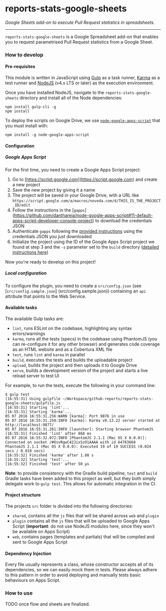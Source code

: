reports-stats-google-sheets
===========================

_Google Sheets add-on to execute Pull Request statistics in spreadsheets._

---------------------------

`reports-stats-google-sheets` is a Google Spreadsheet add-on that enables you to request parametrised Pull Request
statistics from a Google Sheet.

### How to develop

#### Pre-requisites

This module is written in JavaScript using [Gulp](http://gulpjs.com/) as a task runner,
[Karma](https://karma-runner.github.io/1.0/index.html) as a test runner and
[NodeJS](https://nodejs.org/en/) (v4.x LTS or later) as the execution environment.

Once you have installed NodeJS, navigate to the `reports-stats-google-sheets` directory and install all of the Node
dependencies:

```shell
npm install gulp-cli -g
npm install
```

To deploy the scripts on Google Drive, we use
[`node-google-apps-script`](https://github.com/danthareja/node-google-apps-script) that you must install with:

```shell
npm install -g node-google-apps-script
```

#### Configuration

##### Google Apps Script

For the first time, you need to create a Google Apps Script project:

1. Go to [https://script.google.com](https://script.google.com) and create a new project
2. Save the new project by giving it a name
3. The project will be saved in your Google Drive, with a URL like `https://script.google.com/a/macros/novoda.com/d/THIS_IS_THE_PROJECT_ID/edit`
4. Follow the instructions in the [`gapps`] (https://github.com/danthareja/node-google-apps-script#11-default-apps-script-developer-console-project)
   to download the credentials JSON
5. Authenticate `gapps` following the [provided instructions](https://github.com/danthareja/node-google-apps-script#2-authenticate-gapps)
   using the credentials JSON you just downloaded
6. Initialize the project using the ID of the Google Apps Script project we found at step 3 and the `-s` parameter set
   to the `build` directory
   ([detailed instructions here](https://github.com/danthareja/node-google-apps-script#31-an-existing-apps-script-project))

Now you're ready to develop on this project!

##### Local configuration

To configure the plugin, you need to create a `src/config.json` (see [`src/config.sample.json`]
(src/config.sample.json)) containing an `api` attribute that points to the Web Service.

#### Available tasks

The available Gulp tasks are:
* `lint`, runs ESLint on the codebase, highlighting any syntax errors/warnings
* `karma`, runs all the tests (specs) in the codebase using PhantomJS (you can re-configure it for any other browser)
  and generates code coverage as an HTML website and as a Cobertura XML file
* `test`, runs `lint` and `karma` in parallel
* `build`, executes the tests and builds the uploadable project
* `upload`, builds the project and then uploads it to Google Drive
* `serve`, builds a development version of the project and starts a live reload server to test UI

For example, to run the tests, execute the following in your command line:

```shell
$ gulp test
[16:55:31] Using gulpfile ~/Workspace/github-reports/reports-stats-google-sheets/gulpfile.js
[16:55:31] Starting 'lint'...
[16:55:31] Starting 'karma'...
05 07 2016 16:55:31.256:WARN [karma]: Port 9876 in use
05 07 2016 16:55:31.258:INFO [karma]: Karma v0.13.22 server started at http://localhost:9877/
05 07 2016 16:55:31.261:INFO [launcher]: Starting browser PhantomJS
[16:55:31] Finished 'lint' after 868 ms
05 07 2016 16:55:32.072:INFO [PhantomJS 2.1.1 (Mac OS X 0.0.0)]: Connected on socket /#OsvRgwC42JixSzO1AAAA with id 64783668
PhantomJS 2.1.1 (Mac OS X 0.0.0): Executed 19 of 19 SUCCESS (0.024 secs / 0.018 secs)
[16:55:32] Finished 'karma' after 1.08 s
[16:55:32] Starting 'test'...
[16:55:32] Finished 'test' after 50 μs
```

**Note**: to provide consistency with the Gradle build pipeline, `test` and `build` Gradle tasks have been added to this
project as well, but they both simply delegate work to `gulp test`. This allows for automatic integration in the CI.

#### Project structure

The projects `src` folder is divided into the following directories:

* `shared`, contains all the `js` files that will be shared across `web` and `plugin`
* `plugin` contains all the `js` files that will be uploaded to Google Apps Script (**important**: do not use NodeJS
modules here, since they won't be available on Apps Script)
* `web`, contains pages (templates and partials) that will be compiled and sent to Google Apps Script

#### Dependency Injection

Every file usually represents a class, whose constructor accepts all of its dependencies, so we can easily mock them in
tests. Please always adhere to this pattern in order to avoid deploying and manually tests basic behaviours on Apps
Script.

### How to use

TODO once flow and sheets are finalized.
